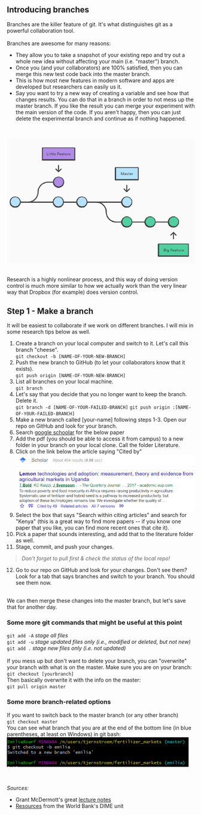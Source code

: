 ## Introducing branches

Branches are the killer feature of git. It's what distinguishes git as a powerful collaboration tool.<br>
<br>
Branches are awesome for many reasons:
* They allow you to take a snapshot of your existing repo and try out a whole new idea without affecting your main 
(i.e. "master") branch.
* Once you (and your collaborators) are 100% satisfied, then you can merge this new test code back into the master branch.
* This is how most new features in modern software and apps are developed but researchers can easily us it.
* Say you want to try a new way of creating a variable and see how that changes results.
You can do that in a branch in order to not mess up the master branch. 
If you like the result you can merge your experiment with the main version of the code.
If you aren't happy, then you can just delete the experimental branch and continue as if nothing happened.
<br>

![Branches](https://github.com/etjernst/Materials/blob/master/branches.png)

<br>
Research is a highly nonlinear process, and this way of doing version control is much more similar to how we actually work
than the very linear way that Dropbox (for example) does version control.<br>

## Step 1 - Make a branch

It will be easiest to collaborate if we work on different branches. I will mix in some research tips below as well.

1. Create a branch on your local computer and switch to it. Let's call this branch "cheese".<br>
`git checkout -b [NAME-OF-YOUR-NEW-BRANCH]`
2. Push the new branch to GitHub (to let your collaborators know that it exists).<br>
`git push origin [NAME-OF-YOUR-NEW-BRANCH]`
3. List all branches on your local machine.<br>
`git branch`
4. Let's say that you decide that you no longer want to keep the branch. Delete it.<br>
`git branch -d [NAME-OF-YOUR-FAILED-BRANCH]`
`git push origin :[NAME-OF-YOUR-FAILED-BRANCH]`
5. Make a new branch called [your-name] following steps 1-3. Open our repo on GitHub and look for your branch.
6. Search [google schoolar](https://scholar.google.com) for the below paper
7. Add the pdf (you should be able to access it from campus) to a new folder in your branch on your local clone. 
Call the folder Literature.
8. Click on the link below the article saying "Cited by"
![google-scholar](lemons.png)
9. Select the box that says "Search within citing articles" and search for "Kenya"
(this is a great way to find more papers -- if you know one paper that you like, you can find more recent ones that cite it).
10. Pick a paper that sounds interesting, and add that to the literature folder as well.
11. Stage, commit, and push your changes. <br>
   > _Don't forget to _pull_ first & check the status of the local repo!_
12. Go to our repo on GitHub and look for your changes. Don't see them? 
Look for a tab that says branches and switch to your branch. You should see them now.<br>
<br>
We can then merge these changes into the master branch, but let's save that for another day.


### Some more git commands that might be useful at this point
`git add -A` _stage all files_ <br>
`git add -u` _stage updated files only (i.e., modified or deleted, but not new)_ <br>
`git add .` _stage new files only (i.e. not updated)_ <br>
<br>
If you mess up but don't want to delete your branch, you can "overwrite" your branch with
what is on the master. Make sure you are on your branch:<br>
`git checkout [yourbranch]` <br>
Then basically overwrite it with the info on the master: <br>
`git pull origin master` <br>

### Some more branch-related options
If you want to switch back to the master branch (or any other branch)<br>
`git checkout master` <br>
You can see what branch that you are at the end of the bottom line (in blue parentheses, at least on Windows) in git bash: <br>
![git-bash](https://github.com/etjernst/Materials/blob/master/branch-checkout.png)

<br>

_Sources:_<br>
* Grant McDermott's great [lecture notes](https://github.com/uo-ec607/lectures)
* [Resources](https://github.com/worldbank/DIME-Resources) from the World Bank's DIME unit 
